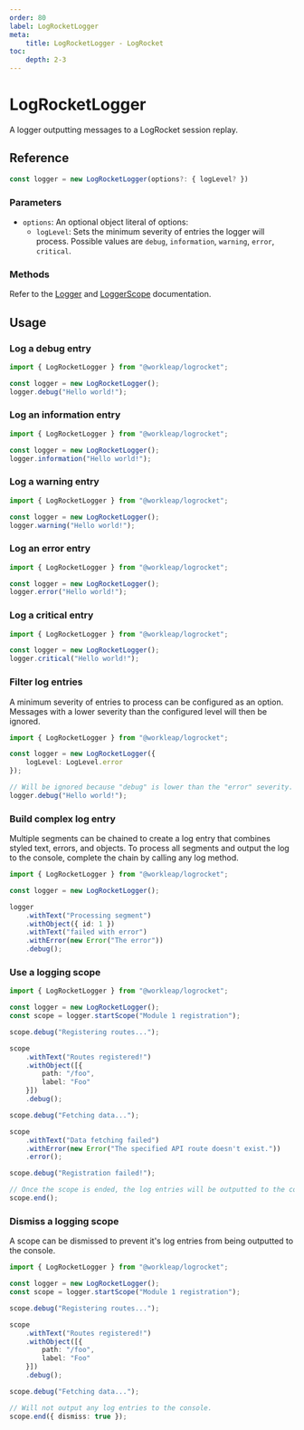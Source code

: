 ```yaml
---
order: 80
label: LogRocketLogger
meta:
    title: LogRocketLogger - LogRocket
toc:
    depth: 2-3
---
```


# LogRocketLogger

A logger outputting messages to a LogRocket session replay.

## Reference

```ts
const logger = new LogRocketLogger(options?: { logLevel? })
```

### Parameters

- `options`: An optional object literal of options:
    - `logLevel`: Sets the minimum severity of entries the logger will process. Possible values are `debug`, `information`, `warning`, `error`, `critical`.

### Methods

Refer to the [Logger](https://workleap.github.io/wl-logging/reference/logger) and [LoggerScope](https://workleap.github.io/wl-logging/reference/loggerscope) documentation.

## Usage

### Log a debug entry

```ts !#4
import { LogRocketLogger } from "@workleap/logrocket";

const logger = new LogRocketLogger();
logger.debug("Hello world!");
```

### Log an information entry

```ts !#4
import { LogRocketLogger } from "@workleap/logrocket";

const logger = new LogRocketLogger();
logger.information("Hello world!");
```

### Log a warning entry

```ts !#4
import { LogRocketLogger } from "@workleap/logrocket";

const logger = new LogRocketLogger();
logger.warning("Hello world!");
```

### Log an error entry

```ts !#4
import { LogRocketLogger } from "@workleap/logrocket";

const logger = new LogRocketLogger();
logger.error("Hello world!");
```

### Log a critical entry

```ts !#4
import { LogRocketLogger } from "@workleap/logrocket";

const logger = new LogRocketLogger();
logger.critical("Hello world!");
```

### Filter log entries

A minimum severity of entries to process can be configured as an option. Messages with a lower severity than the configured level will then be ignored.

```ts !#4
import { LogRocketLogger } from "@workleap/logrocket";

const logger = new LogRocketLogger({
    logLevel: LogLevel.error
});

// Will be ignored because "debug" is lower than the "error" severity.
logger.debug("Hello world!");
```

### Build complex log entry

Multiple segments can be chained to create a log entry that combines styled text, errors, and objects. To process all segments and output the log to the console, complete the chain by calling any log method.

```ts !#5-10
import { LogRocketLogger } from "@workleap/logrocket";

const logger = new LogRocketLogger();

logger
    .withText("Processing segment")
    .withObject({ id: 1 })
    .withText("failed with error")
    .withError(new Error("The error"))
    .debug();
```

### Use a logging scope

```ts !#4
import { LogRocketLogger } from "@workleap/logrocket";

const logger = new LogRocketLogger();
const scope = logger.startScope("Module 1 registration");

scope.debug("Registering routes...");

scope
    .withText("Routes registered!")
    .withObject([{
        path: "/foo",
        label: "Foo"
    }])
    .debug();

scope.debug("Fetching data...");

scope
    .withText("Data fetching failed")
    .withError(new Error("The specified API route doesn't exist."))
    .error();

scope.debug("Registration failed!");

// Once the scope is ended, the log entries will be outputted to the console.
scope.end();
```

### Dismiss a logging scope

A scope can be dismissed to prevent it's log entries from being outputted to the console.

```ts !#19
import { LogRocketLogger } from "@workleap/logrocket";

const logger = new LogRocketLogger();
const scope = logger.startScope("Module 1 registration");

scope.debug("Registering routes...");

scope
    .withText("Routes registered!")
    .withObject([{
        path: "/foo",
        label: "Foo"
    }])
    .debug();

scope.debug("Fetching data...");

// Will not output any log entries to the console.
scope.end({ dismiss: true });
```
